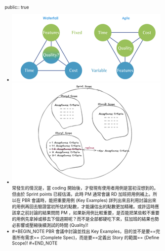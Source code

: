 public:: true

- ![image.png](../assets/image_1650354669597_0.png)
- ![image.png](../assets/image_1654351772154_0.png)
  常發生的情況是，當 coding 開始後，才發現有使用者用例是當初沒想到的。但由於 Sprint points 已經估滿，此時 PM 通常會讓 RD 加班把用例補上。所以在 PBR 會議時，能把重要用例 (Key Examples) 詳列出來且利用討論出來的用例再回去驗證當初所估的點數，才能讓估出的點數更加精確。或許這時應該拿之前討論的結果問問 PM ，如果新用例比較重要，是否能把某些較不重要的用例先拿掉或移去下個週期呢？而不是全部都硬吃下來，狂加班的結果也勢必影響或壓縮後續測試的時間 (Quality)!
- #+BEGIN_NOTE
  PBR 會議中討論並找出 Key Examples，目的並不是要==完善所有需求== (Complete Spec)，而是要==定義出 Story 的範圍== (Define Scope)!
  #+END_NOTE